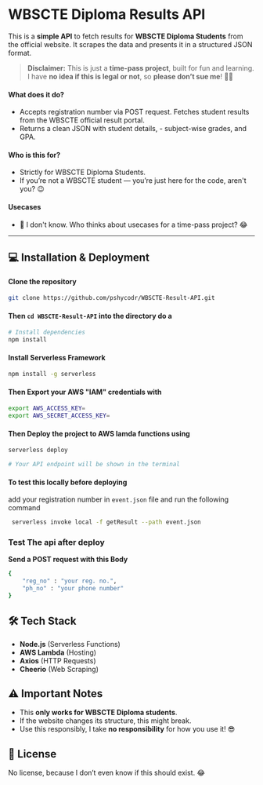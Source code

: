 # WBSCTE Diploma Results API

This is a **simple API** to fetch results for **WBSCTE Diploma Students** from the official website. It scrapes the data and presents it in a structured JSON format.

> **Disclaimer:** This is just a **time-pass project**, built for fun and learning. I have **no idea if this is legal or not**, so **please don’t sue me**! 🥺🤕

#### What does it do?
- Accepts registration number via POST request.
Fetches student results from the WBSCTE official result portal.
- Returns a clean JSON with student details, - subject-wise grades, and GPA.

#### Who is this for?
- Strictly for WBSCTE Diploma Students.
- If you’re not a WBSCTE student — you’re just here for the code, aren't you? 😉

#### Usecases
- 🤔 I don't know. Who thinks about usecases for a time-pass project? 😂

---

## 💻 Installation & Deployment

#### Clone the repository
```bash
git clone https://github.com/pshycodr/WBSCTE-Result-API.git
```

#### Then `cd WBSCTE-Result-API` into the directory do a
```bash
# Install dependencies
npm install
```
#### Install Serverless Framework 
```bash
npm install -g serverless
```

#### Then Export your AWS **"IAM"** credentials with
```bash
export AWS_ACCESS_KEY=
export AWS_SECRET_ACCESS_KEY=
```

#### Then Deploy the project to AWS lamda functions using
```bash
serverless deploy

# Your API endpoint will be shown in the terminal
```

#### To test this locally before deploying
add your registration number in `event.json` file and run the following command
```bash
 serverless invoke local -f getResult --path event.json
```

### Test The api after deploy
**Send a POST request with this Body**
```bash
{
    "reg_no" : "your reg. no.",
    "ph_no" : "your phone number"
}

```


## 🛠 Tech Stack
- **Node.js** (Serverless Functions)
- **AWS Lambda** (Hosting)
- **Axios** (HTTP Requests)
- **Cheerio** (Web Scraping)


## ⚠️ Important Notes
- This **only works for WBSCTE Diploma students**.
- If the website changes its structure, this might break.
- Use this responsibly, I take **no responsibility** for how you use it! 😎

## 📜 License
No license, because I don’t even know if this should exist. 😂

